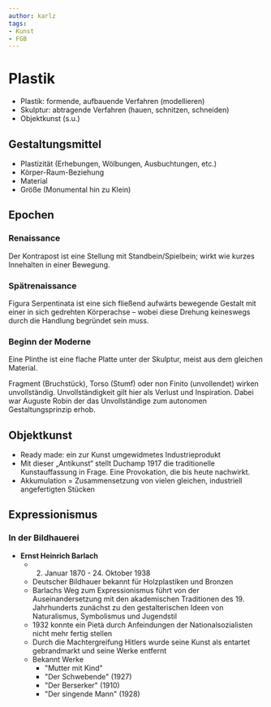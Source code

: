 ```yaml
---
author: karlz
tags: 
- Kunst
- FGB
---
```


# Plastik

- Plastik: formende, aufbauende Verfahren (modellieren)
- Skulptur: abtragende Verfahren (hauen, schnitzen, schneiden)
- Objektkunst (s.u.)

## Gestaltungsmittel

- Plastizität (Erhebungen, Wölbungen, Ausbuchtungen, etc.)
- Körper-Raum-Beziehung
- Material
- Größe (Monumental hin zu Klein)

## Epochen

### Renaissance

Der Kontrapost ist eine Stellung mit Standbein/Spielbein; wirkt wie kurzes Innehalten in einer Bewegung.

### Spätrenaissance

Figura Serpentinata ist eine sich fließend aufwärts bewegende Gestalt mit einer in sich gedrehten Körperachse – wobei diese Drehung keineswegs durch die Handlung begründet sein muss.

### Beginn der Moderne

Eine Plinthe ist eine flache Platte unter der Skulptur, meist aus dem gleichen Material.

Fragment (Bruchstück), Torso (Stumf) oder non Finito (unvollendet) wirken unvollständig. Unvollständigkeit gilt hier als Verlust und Inspiration. Dabei war Auguste Robin der das Unvollständige zum autonomen Gestaltungsprinzip erhob.

## Objektkunst

- Ready made: ein zur Kunst umgewidmetes Industrieprodukt
- Mit dieser „Antikunst“ stellt Duchamp 1917 die traditionelle Kunstauffassung in Frage. Eine Provokation, die bis heute nachwirkt.
- Akkumulation = Zusammensetzung von vielen gleichen, industriell angefertigten Stücken

## Expressionismus

### In der Bildhauerei

- **Ernst Heinrich Barlach**
	- 2. Januar 1870 - 24. Oktober 1938
	- Deutscher Bildhauer bekannt für Holzplastiken und Bronzen
	- Barlachs Weg zum Expressionismus führt von der Auseinandersetzung mit den akademischen Traditionen des 19. Jahrhunderts zunächst zu den gestalterischen Ideen von Naturalismus, Symbolismus und Jugendstil
	- 1932 konnte ein Pietà durch Anfeindungen der Nationalsozialisten nicht mehr fertig stellen
	- Durch die Machtergreifung Hitlers wurde seine Kunst als entartet gebrandmarkt und seine Werke entfernt
	- Bekannt Werke
		- "Mutter mit Kind"
		- "Der Schwebende" (1927)
		- "Der Berserker" (1910)
		- "Der singende Mann" (1928)